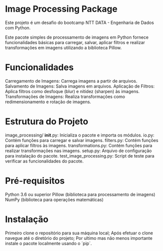 # Image Processing Package
Este projeto é um desafio do bootcamp NTT DATA - Engenharia de Dados com Python.
 
Este pacote simples de processamento de imagens em Python fornece funcionalidades básicas para carregar, salvar, aplicar filtros e realizar transformações em imagens utilizando a biblioteca Pillow.

# Funcionalidades
Carregamento de Imagens: Carrega imagens a partir de arquivos.
Salvamento de Imagens: Salva imagens em arquivos.
Aplicação de Filtros: Aplica filtros como desfoque (blur) e nitidez (sharpen) às imagens.
Transformações de Imagens: Realiza transformações como redimensionamento e rotação de imagens.

# Estrutura do Projeto
image_processing/
__init__.py: Inicializa o pacote e importa os módulos.
io.py: Contém funções para carregar e salvar imagens.
filters.py: Contém funções para aplicar filtros às imagens.
transformations.py: Contém funções para realizar transformações nas imagens.
setup.py: Arquivo de configuração para instalação do pacote.
test_image_processing.py: Script de teste para verificar as funcionalidades do pacote.

# Pré-requisitos
Python 3.6 ou superior
Pillow (biblioteca para processamento de imagens)
NumPy (biblioteca para operações matemáticas)

# Instalação
Primeiro clone o repositório para sua máquina local;
Após efetuar o clone navegue até o diretório do projeto;
Por ultimo mas não menos importante instale o pacote localmente usando o ´pip´.